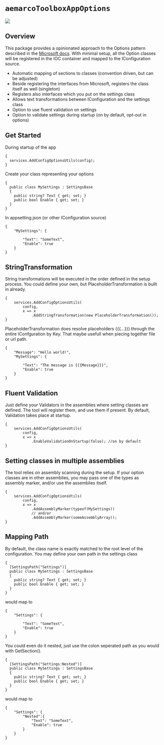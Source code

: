# `aemarcoToolboxAppOptions`

<a href=https://www.nuget.org/packages/aemarcoToolboxAppOptions><img src="https://buildstats.info/nuget/aemarcoToolboxAppOptions"></a><br/>



## Overview


This package provides a opinionated approach to the Options pattern described in the [Microsoft docs](https://learn.microsoft.com/en-us/aspnet/core/fundamentals/configuration/options?view=aspnetcore-8.0).
With minimal setup, all the Option classes will be registered in the IOC container and mapped to the IConfiguration source.

- Automatic mapping of sections to classes (convention driven, but can be adjusted)
- Beside registering the interfaces from Microsoft, registers the class itself as well (singleton)
- Registers also interfaces which you put on the settings class
- Allows text transformations between IConfiguration and the settings class
-  Option to use fluent validation on settings
- Option to validate settings during startup (on by default, opt-out in options)


## Get Started

During startup of the app
```
{
  services.AddConfigOptionsUtils(config);
}
```
Create your class representing your options
```
{
  public class MySettings : SettingsBase
  {
    public string? Text { get; set; }
    public bool Enable { get; set; }
  }
}
```

In appsetting.json (or other IConfiguration source)
```
{
    "MySettings": {
        
        "Text": "SomeText",
        "Enable": true
    }
}
```



## StringTransformation
String transformations will be executed in the order defined in the setup process.
You could define your own, but PlaceholderTransformation is built in already.
```
{
    services.AddConfigOptionsUtils(
        config,
        x => x
            .AddStringTransformation(new PlaceholderTransformation());
}
```

PlaceholderTransformation does resolve placeholders {{{...}}} through the entire IConfguration by Key.
That maybe usefull when piecing together file or url path.
```
{
    "Message": "Hello world!",
    "MySettings": {
        
        "Text": "The message is {{{Message}}}",
        "Enable": true
    }
}
```



## Fluent Validation
Just define your Validators in the assemblies where setting classes are defined.
The tool will register them, and use them if present. By default, Validation takes place at startup.
```
{
    services.AddConfigOptionsUtils(
        config,
        x => x
            .EnableValidationOnStartup(false); //on by default
}
```



## Setting classes in multiple assemblies
The tool relies on assembly scanning during the setup. If your option classes are in other assemblies,
you may pass one of the types as assembly marker, and/or use the assemblies itself.
```
{
    services.AddConfigOptionsUtils(
        config,
        x => x
            .AddAssemblyMarker(typeof(MySettings))
            // and/or
            .AddAssemblyMarker(someAssemblyArray));
}
```


## Mapping Path
By default, the class name is exactly matched to the root level of the configuration.
You may define your own path in the settings class

```
{
  [SettingsPath("Settings")]
  public class MySettings : SettingsBase
  {
    public string? Text { get; set; }
    public bool Enable { get; set; }
  }
}
```
would map to
```
{
    "Settings": {
        
        "Text": "SomeText",
        "Enable": true
    }
}
```

You could even do it nested, just use the colon seperated path as you would with GetSection().

```
{
  [SettingsPath("Settings:Nested")]
  public class MySettings : SettingsBase
  {
    public string? Text { get; set; }
    public bool Enable { get; set; }
  }
}
```
would map to
```
{
    "Settings": {
        "Nested":{
            "Text": "SomeText",
            "Enable": true
        }
    }
}
```









